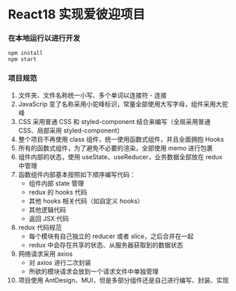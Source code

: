 # React18 实现爱彼迎项目

### 在本地运行以进行开发

```shell
npm install
npm start
```

### 项目规范

1. 文件夹、文件名称统一小写、多个单词以连接符 - 连接
2. JavaScrip 变了名称采用小驼峰标识，常量全部使用大写字母，组件采用大驼峰
3. CSS 采用普通 CSS 和 styled-component 结合来编写（全局采用普通 CSS、局部采用 styled-component）
4. 整个项目不再使用 class 组件，统一使用函数式组件，并且全面拥抱 Hooks
5. 所有的函数式组件，为了避免不必要的渲染，全部使用 memo 进行包裹
6. 组件内部的状态，使用 useState、useReducer，业务数据全部放在 redux 中管理
7. 函数组件内部基本按照如下顺序编写代码：
   - 组件内部 state 管理
   - redux 的 hooks 代码
   - 其他 hooks 相关代码（如自定义 hooks）
   - 其他逻辑代码
   - 返回 JSX 代码
8. redux 代码规范
   - 每个模块有自己独立的 reducer 或者 slice，之后合并在一起
   - redux 中会存在共享的状态、从服务器获取到的数据状态
9. 网络请求采用 axios
   - 对 axios 进行二次封装
   - 所欲的模块请求会放到一个请求文件中单独管理
10. 项目使用 AntDesign、MUI，但是多部分组件还是自己进行编写、封装、实现
